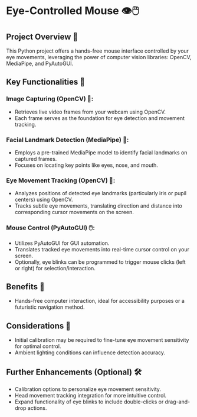 # Eye-Controlled Mouse 👁️🖱️

## Project Overview 🚀

This Python project offers a hands-free mouse interface controlled by your eye movements, leveraging the power of computer vision libraries: OpenCV, MediaPipe, and PyAutoGUI.

## Key Functionalities 🔑

### Image Capturing (OpenCV) 📸:
- Retrieves live video frames from your webcam using OpenCV.
- Each frame serves as the foundation for eye detection and movement tracking.

### Facial Landmark Detection (MediaPipe) 🤖:
- Employs a pre-trained MediaPipe model to identify facial landmarks on captured frames.
- Focuses on locating key points like eyes, nose, and mouth.

### Eye Movement Tracking (OpenCV) 👀:
- Analyzes positions of detected eye landmarks (particularly iris or pupil centers) using OpenCV.
- Tracks subtle eye movements, translating direction and distance into corresponding cursor movements on the screen.

### Mouse Control (PyAutoGUI) 🖱️:
- Utilizes PyAutoGUI for GUI automation.
- Translates tracked eye movements into real-time cursor control on your screen.
- Optionally, eye blinks can be programmed to trigger mouse clicks (left or right) for selection/interaction.

## Benefits 🌟

- Hands-free computer interaction, ideal for accessibility purposes or a futuristic navigation method.

## Considerations 🤔

- Initial calibration may be required to fine-tune eye movement sensitivity for optimal control.
- Ambient lighting conditions can influence detection accuracy.

## Further Enhancements (Optional) 🛠️

- Calibration options to personalize eye movement sensitivity.
- Head movement tracking integration for more intuitive control.
- Expand functionality of eye blinks to include double-clicks or drag-and-drop actions.

